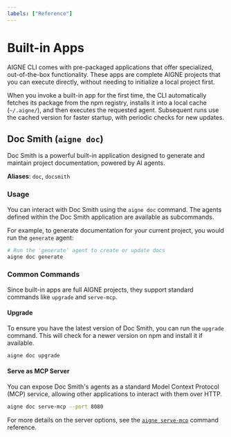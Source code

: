 ```yaml
---
labels: ["Reference"]
---
```


# Built-in Apps

AIGNE CLI comes with pre-packaged applications that offer specialized, out-of-the-box functionality. These apps are complete AIGNE projects that you can execute directly, without needing to initialize a local project first.

When you invoke a built-in app for the first time, the CLI automatically fetches its package from the npm registry, installs it into a local cache (`~/.aigne/`), and then executes the requested agent. Subsequent runs use the cached version for faster startup, with periodic checks for new updates.

## Doc Smith (`aigne doc`)

Doc Smith is a powerful built-in application designed to generate and maintain project documentation, powered by AI agents.

**Aliases**: `doc`, `docsmith`

### Usage

You can interact with Doc Smith using the `aigne doc` command. The agents defined within the Doc Smith application are available as subcommands.

For example, to generate documentation for your current project, you would run the `generate` agent:

```bash title="Generate project documentation" icon=lucide:terminal
# Run the 'generate' agent to create or update docs
aigne doc generate
```

### Common Commands

Since built-in apps are full AIGNE projects, they support standard commands like `upgrade` and `serve-mcp`.

#### Upgrade

To ensure you have the latest version of Doc Smith, you can run the `upgrade` command. This will check for a newer version on npm and install it if available.

```bash title="Upgrade Doc Smith" icon=lucide:terminal
aigne doc upgrade
```

#### Serve as MCP Server

You can expose Doc Smith's agents as a standard Model Context Protocol (MCP) service, allowing other applications to interact with them over HTTP.

```bash title="Serve Doc Smith agents" icon=lucide:terminal
aigne doc serve-mcp --port 8080
```

For more details on the server options, see the [`aigne serve-mcp`](./command-reference-serve-mcp.md) command reference.